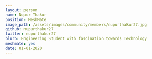 ```yaml
---
layout: person
name: Nupur Thakur
position: MeshMate
image_path: /assets/images/community/members/nupurthakur27.jpg
github: nupurthakur27
twitter: nupurthakur27
blurb: Engineering Student with fascination towards Technology
meshmate: yes
date: 01-01-2020
---
```

